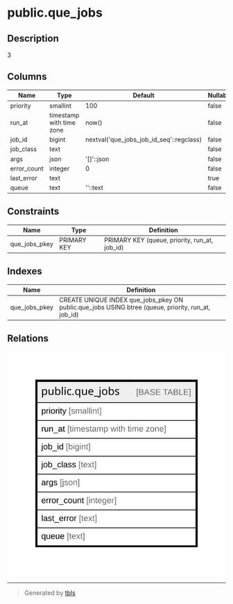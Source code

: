 # public.que_jobs

## Description

3

## Columns

| Name | Type | Default | Nullable | Children | Parents | Comment |
| ---- | ---- | ------- | -------- | -------- | ------- | ------- |
| priority | smallint | 100 | false |  |  |  |
| run_at | timestamp with time zone | now() | false |  |  |  |
| job_id | bigint | nextval('que_jobs_job_id_seq'::regclass) | false |  |  |  |
| job_class | text |  | false |  |  |  |
| args | json | '[]'::json | false |  |  |  |
| error_count | integer | 0 | false |  |  |  |
| last_error | text |  | true |  |  |  |
| queue | text | ''::text | false |  |  |  |

## Constraints

| Name | Type | Definition |
| ---- | ---- | ---------- |
| que_jobs_pkey | PRIMARY KEY | PRIMARY KEY (queue, priority, run_at, job_id) |

## Indexes

| Name | Definition |
| ---- | ---------- |
| que_jobs_pkey | CREATE UNIQUE INDEX que_jobs_pkey ON public.que_jobs USING btree (queue, priority, run_at, job_id) |

## Relations

![er](public.que_jobs.svg)

---

> Generated by [tbls](https://github.com/k1LoW/tbls)
